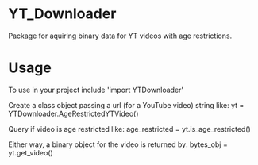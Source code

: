 # YT_Downloader

Package for aquiring binary data for YT videos with age restrictions.

# Usage

To use in your project include 'import YTDownloader'

Create a class object passing a url (for a YouTube video) string like:
	yt = YTDownloader.AgeRestrictedYTVideo(<url-here>)
	
Query if video is age restricted like:
	age_restricted = yt.is_age_restricted()
	
Either way, a binary object for the video is returned by:
	bytes_obj = yt.get_video()

